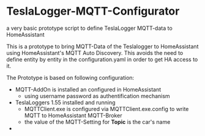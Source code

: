 # TeslaLogger-MQTT-Configurator
a very basic prototype script to define TeslaLogger MQTT-data to HomeAssistant

This is a prototype to bring MQTT-Data of the Teslalogger to HomeAssistant using HomeAssistant's MQTT Auto Discovery. This avoids the need to define entity by entity in the configuration.yaml in order to get HA access to it.

The Prototype is based on following configuration:

- MQTT-AddOn is installed an configured in HomeAssistant
  - using username password as authentification mechanism
- TeslaLoggers 1.55 installed and running
  - MQTTClient.exe is configured via MQTTClient.exe.config to write MQTT to HomeAssistant MQTT-Broker
  - the value of the MQTT-Setting for **Topic** is the car's name
- 
